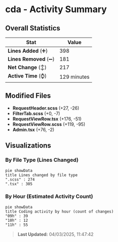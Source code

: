 # cda - Activity Summary 

## Overall Statistics

| Stat                   | Value                                                             |
| ---------------------- | ----------------------------------------------------------------- |
| **Lines Added** (➕)   | 398                                          |
| **Lines Removed** (➖) | 181                                        |
| **Net Change** (↕)    | 217                |
| **Active Time** (⌚)   | 129 minutes |


## Modified Files
- **RequestHeader.scss** (+27, -26)
- **FilterTab.scss** (+0, -7)
- **RequestViewRow.tsx** (+176, -51)
- **RequestViewRow.scss** (+119, -95)
- **Admin.tsx** (+76, -2)

## Visualizations

### By File Type (Lines Changed)

```mermaid
pie showData
title Lines changed by file type
".scss" : 274
".tsx" : 305
```

### By Hour (Estimated Activity Count)

```mermaid
pie showData
title Coding activity by hour (count of changes)
"09h" : 39
"10h" : 12
"11h" : 55
```


> **Last Updated:** 04/03/2025, 11:47:42